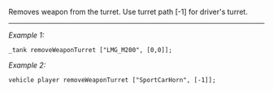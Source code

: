 Removes weapon from the turret. Use turret path [-1] for driver's turret.


---
*Example 1:*
```sqf
_tank removeWeaponTurret ["LMG_M200", [0,0]];
```

*Example 2:*
```sqf
vehicle player removeWeaponTurret ["SportCarHorn", [-1]];
```